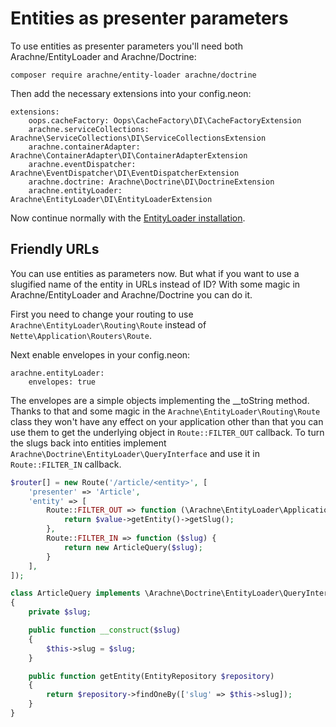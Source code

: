 Entities as presenter parameters
====

To use entities as presenter parameters you'll need both Arachne/EntityLoader and Arachne/Doctrine:

```
composer require arachne/entity-loader arachne/doctrine
```

Then add the necessary extensions into your config.neon:

```
extensions:
    oops.cacheFactory: Oops\CacheFactory\DI\CacheFactoryExtension
    arachne.serviceCollections: Arachne\ServiceCollections\DI\ServiceCollectionsExtension
    arachne.containerAdapter: Arachne\ContainerAdapter\DI\ContainerAdapterExtension
    arachne.eventDispatcher: Arachne\EventDispatcher\DI\EventDispatcherExtension
    arachne.doctrine: Arachne\Doctrine\DI\DoctrineExtension
    arachne.entityLoader: Arachne\EntityLoader\DI\EntityLoaderExtension
```

Now continue normally with the [EntityLoader installation](https://github.com/Arachne/EntityLoader/blob/master/docs/installation.md).


Friendly URLs
----

You can use entities as parameters now. But what if you want to use a slugified name of the entity in URLs instead of ID? With some magic in Arachne/EntityLoader and Arachne/Doctrine you can do it.

First you need to change your routing to use `Arachne\EntityLoader\Routing\Route` instead of `Nette\Application\Routers\Route`.

Next enable envelopes in your config.neon:

```
arachne.entityLoader:
    envelopes: true
```

The envelopes are a simple objects implementing the __toString method. Thanks to that and some magic in the `Arachne\EntityLoader\Routing\Route` class they won't have any effect on your application other than that you can use them to get the underlying object in `Route::FILTER_OUT` callback. To turn the slugs back into entities implement `Arachne\Doctrine\EntityLoader\QueryInterface` and use it in `Route::FILTER_IN` callback.

```php
$router[] = new Route('/article/<entity>', [
    'presenter' => 'Article',
    'entity' => [
        Route::FILTER_OUT => function (\Arachne\EntityLoader\Application\Envelope $value) {
            return $value->getEntity()->getSlug();
        },
        Route::FILTER_IN => function ($slug) {
            return new ArticleQuery($slug);
        }
    ],
]);

class ArticleQuery implements \Arachne\Doctrine\EntityLoader\QueryInterface
{
    private $slug;

    public function __construct($slug)
    {
        $this->slug = $slug;
    }

    public function getEntity(EntityRepository $repository)
    {
        return $repository->findOneBy(['slug' => $this->slug]);
    }
}
```

